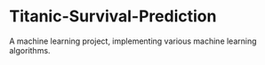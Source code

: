 # Titanic-Survival-Prediction
A machine learning project, implementing various machine learning algorithms.
